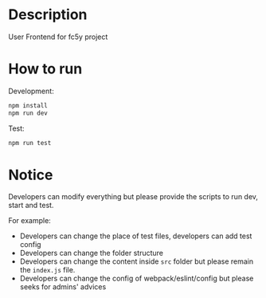 # Description

User Frontend for fc5y project

# How to run

Development:

```sh
npm install
npm run dev
```

Test:

```sh
npm run test
```

# Notice

Developers can modify everything but please provide the scripts to run dev, start and test.

For example:

- Developers can change the place of test files, developers can add test config
- Developers can change the folder structure
- Developers can change the content inside `src` folder but please remain the `index.js` file.
- Developers can change the config of webpack/eslint/config but please seeks for admins' advices
